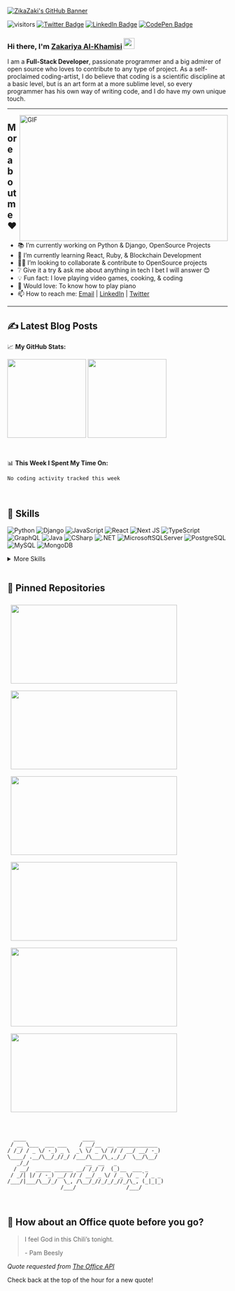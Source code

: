 [![ZikaZaki's GitHub Banner](./assets/LinkedInCover.png)](https://github.com/zikazaki/zikazaki)

![visitors](https://visitor-badge.glitch.me/badge?page_id=ZikaZaki)
[![Twitter Badge](https://img.shields.io/badge/Twitter-Profile-informational?style=flat&logo=twitter&logoColor=white&color=1CA2F1)](https://twitter.com/ZikaZaki)
[![LinkedIn Badge](https://img.shields.io/badge/LinkedIn-Profile-informational?style=flat&logo=linkedin&logoColor=white&color=0D76A8)](https://www.linkedin.com/in/zakariyaalkhamisisap)
[![CodePen Badge](https://img.shields.io/badge/CodePen-Profile-informational?style=flat&logo=codepen&logoColor=white&color=black)](https://codepen.io/zikazaki)

### Hi there, I'm <a href="#" target="_blank">Zakariya Al-Khamisi</a> <img src="https://media.giphy.com/media/hvRJCLFzcasrR4ia7z/giphy.gif" width="25px">

I am a **Full-Stack Developer**, passionate programmer and a big admirer of open source who loves to contribute to any type of project. As a self-proclaimed coding-artist, I do believe that coding is a scientific discipline at a basic level, but is an art form at a more sublime level, so every programmer has his own way of writing code, and I do have my own unique touch.

---

<img align="right" style="float: right;" alt="GIF" src="./assets/coding.gif?raw=true" width="476" height="288" />

## More about me ❤ 

- 📚 I’m currently working on Python & Django, OpenSource Projects
- 🔭 I’m currently learning React, Ruby, & Blockchain Development
- 🙋‍♂️ I’m looking to collaborate & contribute to OpenSource projects
- ❔ Give it a try & ask me about anything in tech I bet I will answer 😊
- 💡 Fun fact: I love playing video games, cooking, & coding
- 🎹 Would love: To know how to play piano
- 📫 How to reach me: [Email](mailto:ziiikoooo2000@gmail.com) | [LinkedIn](https://www.linkedin.com/in/zakariyaalkhamisisap) | [Twitter](https://twitter.com/ZikaZaki)
 
----

## ✍ Latest Blog Posts
<!-- BLOG-POST-LIST:START -->
<!-- BLOG-POST-LIST:END -->

📈 **My GitHub Stats:**

<p>
  <img height="180em" src="https://github-readme-stats.vercel.app/api?username=ZikaZaki&show_icons=true&hide_border=true&&count_private=true&include_all_commits=true&title_color=ffffff&text_color=c9cacc&icon_color=4AB097&bg_color=1A2B34" />
  <img height="180em" src="https://github-readme-stats.vercel.app/api/top-langs/?username=ZikaZaki&exclude_repo=KNN-Image-Classification&show_icons=true&hide_border=true&layout=compact&langs_count=8&title_color=ffffff&text_color=c9cacc&icon_color=4AB197&bg_color=1A2B34"/>
</p>

<br>

📊 **This Week I Spent My Time On:**

<!--START_SECTION:waka-->

```text
No coding activity tracked this week
```

<!--END_SECTION:waka-->

<br>

## 💼 Skills

![Python](https://img.shields.io/badge/Code-Python-informational?style=flat&logo=python&logoColor=white&color=4AB197)
![Django](https://img.shields.io/badge/Code-Django-informational?style=flat&logo=django&logoColor=white&color=4AB197)
![JavaScript](https://img.shields.io/badge/Code-JavaScript-informational?style=flat&logo=JavaScript&logoColor=white&color=4AB197)
![React](https://img.shields.io/badge/Code-React-informational?style=flat&logo=react&logoColor=white&color=4AB197)
![Next JS](https://img.shields.io/badge/Next-black?style=flat&logo=next.js&logoColor=white)
![TypeScript](https://img.shields.io/badge/Code-TypeScript-informational?style=flat&logo=TypeScript&logoColor=white&color=4AB197)
![GraphQL](https://img.shields.io/badge/Code-GraphQL-informational?style=flat&logo=GraphQL&logoColor=white&color=4AB197)
![Java](https://img.shields.io/badge/Code-Java-informational?style=flat&logo=Java&logoColor=white&color=4AB197)
![CSharp](https://img.shields.io/badge/Code-CSharp-informational?style=flat&logo=c-sharp&logoColor=white&color=4AB197)
![.NET](https://img.shields.io/badge/Code-.NET-informational?style=flat&logo=.net&logoColor=white&color=4AB197)
![MicrosoftSQLServer](https://img.shields.io/badge/Code-MicrosoftSQLServer-informational?style=flat&logo=MicrosoftSQLServer&logoColor=white&color=4AB197)
![PostgreSQL](https://img.shields.io/badge/Code-PostgreSQL-informational?style=flat&logo=PostgreSQL&logoColor=white&color=4AB197)
![MySQL](https://img.shields.io/badge/Code-MySQL-informational?style=flat&logo=MySQL&logoColor=white&color=4AB197)
![MongoDB](https://img.shields.io/badge/Code-MongoDB-informational?style=flat&logo=MongoDB&logoColor=white&color=4AB197)

<details>
<summary>More Skills</summary>
<br>

![Docker](https://img.shields.io/badge/Tools-Docker-informational?style=flat&logo=docker&logoColor=white&color=4AB197)
![Jenkins](https://img.shields.io/badge/Tools-Jenkins-informational?style=flat&logo=jenkins&logoColor=white&color=4AB197)
![NGINX](https://img.shields.io/badge/Tools-NGINX-informational?style=flat&logo=nginx&logoColor=white&color=4AB197)
![NPM](https://img.shields.io/badge/Tools-NPM-informational?style=flat&logo=npm&logoColor=white&color=4AB197)
![Sentry](https://img.shields.io/badge/Tools-Sentry-informational?style=flat&logo=sentry&logoColor=white&color=4AB197)
![Postman](https://img.shields.io/badge/Tools-Postman-informational?style=flat&logo=Postman&logoColor=white&color=4AB197)
![GitHub](https://img.shields.io/badge/Tools-GitHub-informational?style=flat&logo=GitHub&logoColor=white&color=4AB197)
![GitLab](https://img.shields.io/badge/Tools-GitLab-informational?style=flat&logo=GitLab&logoColor=white&color=4AB197)

![Selenium](https://img.shields.io/badge/Test-Selenium-informational?style=flat&logo=Selenium&logoColor=white&color=4AB197)
![PyTest](https://img.shields.io/badge/Test-PyTest-informational?style=flat&logo=PyTest&logoColor=white&color=4AB197)
![Jest](https://img.shields.io/badge/Test-Jest-informational?style=flat&logo=Jest&logoColor=white&color=4AB197)

![CSS](https://img.shields.io/badge/Style-CSS-informational?style=flat&logo=css3&logoColor=white&color=4AB197)
![Tailwind](https://img.shields.io/badge/Style-Tailwind-informational?style=flat&logo=Tailwind-CSS&logoColor=white&color=4AB197)
![Sass](https://img.shields.io/badge/Style-Sass-informational?style=flat&logo=Sass&logoColor=white&color=4AB197)

</details>

<br>

## 📌 Pinned Repositories

<p>

<a href="https://github.com/ZikaZaki/Django-Blog">
  <img height="180em" width="380em" align="center" style="margin:0.5rem" src="https://github-readme-stats.vercel.app/api/pin/?username=zikazaki&repo=django-blog&title_color=ffffff&text_color=c9cacc&icon_color=4AB197&bg_color=1A2B34" />
</a>

<a href="https://github.com/ZikaZaki/todo-list">
  <img height="180em" width="380em" align="center" style="margin:0.5rem" src="https://github-readme-stats.vercel.app/api/pin/?username=zikazaki&repo=Todo-List&title_color=ffffff&text_color=c9cacc&icon_color=4AB197&bg_color=1A2B34" />
</a>

<a href="https://github.com/ZikaZaki/awesome-books">
  <img height="180em" width="380em" align="center" style="margin:0.5rem" src="https://github-readme-stats.vercel.app/api/pin/?username=zikazaki&repo=awesome-books&title_color=ffffff&text_color=c9cacc&icon_color=4AB197&bg_color=1A2B34" />
</a>

<a href="https://github.com/ZikaZaki/first-capstone-conference">
  <img height="180em" width="380em" align="center" style="margin:0.5rem" src="https://github-readme-stats.vercel.app/api/pin/?username=zikazaki&repo=first-capstone-conference&title_color=ffffff&text_color=c9cacc&icon_color=4AB197&bg_color=1A2B34" />
</a>

<a href="https://github.com/ZikaZaki/zikazaki-folio">
  <img height="180em" width="380em" align="center" style="margin:0.5rem" src="https://github-readme-stats.vercel.app/api/pin/?username=zikazaki&repo=zikazaki-folio&title_color=ffffff&text_color=c9cacc&icon_color=4AB197&bg_color=1A2B34" />
</a>

<a href="https://github.com/ZikaZaki/Python-OPP">
  <img height="180em" width="380em" align="center" style="margin:0.5rem" src="https://github-readme-stats.vercel.app/api/pin/?username=zikazaki&repo=Python-OPP&title_color=ffffff&text_color=c9cacc&icon_color=4AB197&bg_color=1A2B34" />
</a>

</p>

<br>

```
  ____                  ____                      
 / __ \___  ___ ___    / __/__  __ _____________  
/ /_/ / _ \/ -_) _ \  _\ \/ _ \/ // / __/ __/ -_) 
\____/ .__/\__/_//_/ /___/\___/\_,_/_/  \__/\__/  
   _/_/                  __  __   _               
  / __/  _____ ______ __/ /_/ /  (_)__  ___ _     
 / _/| |/ / -_) __/ // / __/ _ \/ / _ \/ _ `/ _ _ 
/___/|___/\__/_/  \_, /\__/_//_/_/_//_/\_, (_|_|_)
                 /___/                /___/       
```

<br>

## 📣 How about an Office quote before you go?

> I feel God in this Chili’s tonight.
>
> <p>- Pam Beesly</p>

_Quote requested from [The Office API](https://www.officeapi.dev/)_

Check back at the top of the hour for a new quote!

<br>
